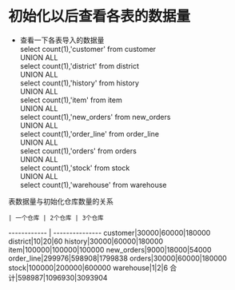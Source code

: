 初始化以后查看各表的数据量
====

* 查看一下各表导入的数据量<br>
select count(1),'customer' from customer<br>
UNION ALL<br>
select count(1),'district' from district<br>
UNION ALL<br>
select count(1),'history' from history<br>
UNION ALL<br>
select count(1),'item' from item<br>
UNION ALL<br>
select count(1),'new_orders' from new_orders<br>
UNION ALL<br>
select count(1),'order_line' from order_line<br>
UNION ALL<br>
select count(1),'orders' from orders<br>
UNION ALL<br>
select count(1),'stock' from stock<br>
UNION ALL<br>
select count(1),'warehouse' from warehouse<br>

表数据量与初始化仓库数量的关系

    | 一个仓库 | 2个仓库 | 3个仓库
------------ | ---------------
customer|30000|60000|180000
district|10|20|60
history|30000|60000|180000
item|100000|100000|100000
new_orders|9000|18000|54000
order_line|299976|598908|1799838
orders|30000|60000|180000
stock|100000|200000|600000
warehouse|1|2|6
合计|598987|1096930|3093904
